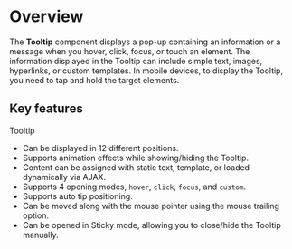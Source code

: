 # Overview

The **Tooltip** component displays a pop-up containing an information or a message when you hover, click, focus, or touch an element.
 The information displayed in the Tooltip can include simple text, images, hyperlinks, or custom templates. In mobile devices, to display
  the Tooltip, you need to tap and hold the target elements.

## Key features

Tooltip
* Can be displayed in 12 different positions.
* Supports animation effects while showing/hiding the Tooltip.
* Content can be assigned with static text, template, or loaded dynamically via AJAX.
* Supports 4 opening modes, `hover`, `click`, `focus`, and `custom`.
* Supports auto tip positioning.
* Can be moved along with the mouse pointer using the mouse trailing option.
* Can be opened in Sticky mode, allowing you to close/hide the Tooltip manually.
